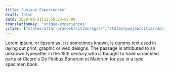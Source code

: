```yaml
---
title: "Unique Experiences"
draft: false
date: 2020-09-21T12:59:23+02:00
translationKey: "unique-experiences"
cities: ["states/uttar-pradesh/cities/agra/","states/punjab/cities/amritsar/","http://localhost:1313/states/andaman-and-nicobar/","http://localhost:1313/states/assam/","Kolkata (Calcutta","Chennai","Kochi (Cochin)","Darjeeling","Delhi","Goa","states/rajasthan/cities/jaipur/","Mumbai (Bombay)","Ranthambore National Park","Shimla","The Backwaters","Varanasi"]
---
```


Lorem ipsum, or lipsum as it is sometimes known, is dummy text used in laying out print, graphic or web designs. The passage is attributed to an unknown typesetter in the 15th century who is thought to have scrambled parts of Cicero's De Finibus Bonorum et Malorum for use in a type specimen book. 